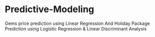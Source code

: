 # Predictive-Modeling
Gems price prediction using Linear Regression And Holiday Package Prediction using Logistic Regression &amp; Linear Discriminant Analysis
